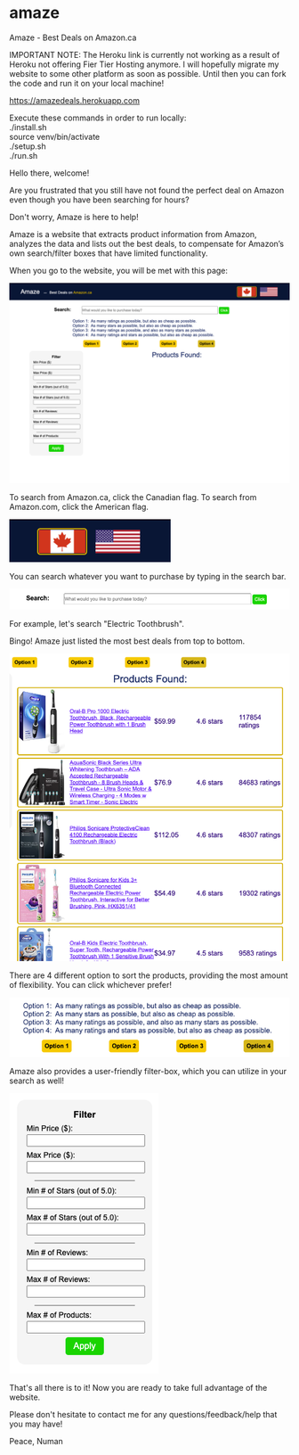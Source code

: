 # amaze
Amaze - Best Deals on Amazon.ca

IMPORTANT NOTE: The Heroku link is currently not working as a result of Heroku not offering Fier Tier Hosting anymore. 
I will hopefully migrate my website to some other platform as soon as possible. 
Until then you can fork the code and run it on your local machine!

https://amazedeals.herokuapp.com

Execute these commands in order to run locally: <br>
./install.sh <br>
source venv/bin/activate <br>
./setup.sh <br>
./run.sh <br>

Hello there, welcome!

Are you frustrated that you still have not found the perfect deal on Amazon
even though you have been searching for hours?

Don't worry, Amaze is here to help!

Amaze is a website that extracts product information from Amazon, analyzes the data and lists out the best deals, 
to compensate for Amazon’s own search/filter boxes that have limited functionality.

When you go to the website, you will be met with this page:

![Alt text](/img/main.png)

To search from Amazon.ca, click the Canadian flag.
To search from Amazon.com, click the American flag.

![Alt text](/img/flags.png)

You can search whatever you want to purchase by typing in the search bar. 

![Alt text](/img/searchbar.png)

For example, let's search "Electric Toothbrush".

Bingo! Amaze just listed the most best deals from top to bottom.

![Alt text](/img/results.png)

There are 4 different option to sort the products, providing the most amount of flexibility.
You can click whichever prefer!

![Alt text](/img/options.png)

Amaze also provides a user-friendly filter-box, which you can utilize in your search as well!

![Alt text](/img/filterbox.png)

That's all there is to it! Now you are ready to take full advantage of the website.

Please don't hesitate to contact me for any questions/feedback/help that you may have!

Peace,
Numan
